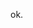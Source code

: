 ok.
 <!---
 amoghkrishna55/amoghkrishna55 is a ✨ special ✨ repository because its `README.md` (this file) appears on your GitHub profile.
 You can click the Preview link to take a look at your changes.
 --->
